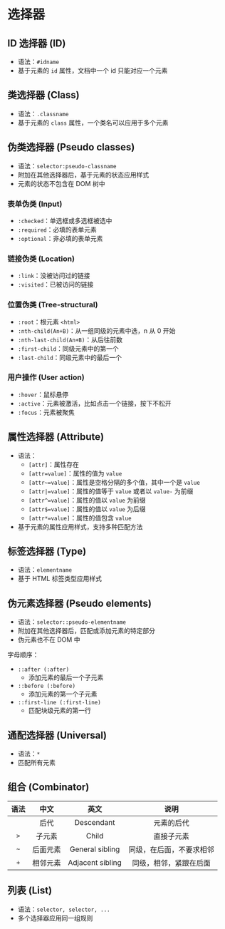 # 选择器

## ID 选择器 (ID)

- 语法：`#idname`
- 基于元素的 `id` 属性，文档中一个 id 只能对应一个元素

## 类选择器 (Class)

- 语法：`.classname`
- 基于元素的 `class` 属性，一个类名可以应用于多个元素

## 伪类选择器 (Pseudo classes)

- 语法：`selector:pseudo-classname`
- 附加在其他选择器后，基于元素的状态应用样式
- 元素的状态不包含在 DOM 树中

### 表单伪类 (Input)

- `:checked`：单选框或多选框被选中
- `:required`：必填的表单元素
- `:optional`：非必填的表单元素

### 链接伪类 (Location)

- `:link`：没被访问过的链接
- `:visited`：已被访问的链接

### 位置伪类 (Tree-structural)

- `:root`：根元素 `<html>`
- `:nth-child(An+B)`：从一组同级的元素中选，n 从 0 开始
- `:nth-last-child(An+B)`：从后往前数
- `:first-child`：同级元素中的第一个
- `:last-child`：同级元素中的最后一个

### 用户操作 (User action)

- `:hover`：鼠标悬停
- `:active`：元素被激活，比如点击一个链接，按下不松开
- `:focus`：元素被聚焦

## 属性选择器 (Attribute)

- 语法：
  - `[attr]`：属性存在
  - `[attr=value]`：属性的值为 `value`
  - `[attr~=value]`：属性是空格分隔的多个值，其中一个是 `value`
  - `[attr|=value]`：属性的值等于 `value` 或者以 `value-` 为前缀
  - `[attr^=value]`：属性的值以 `value` 为前缀
  - `[attr$=value]`：属性的值以 `value` 为后缀
  - `[attr*=value]`：属性的值包含 `value`
- 基于元素的属性应用样式，支持多种匹配方法

## 标签选择器 (Type)

- 语法：`elementname`
- 基于 HTML 标签类型应用样式

## 伪元素选择器 (Pseudo elements)

- 语法：`selector::pseudo-elementname`
- 附加在其他选择器后，匹配或添加元素的特定部分
- 伪元素也不在 DOM 中

字母顺序：

- `::after (:after)`
  - 添加元素的最后一个子元素
- `::before (:before)`
  - 添加元素的第一个子元素
- `::first-line (:first-line)`
  - 匹配块级元素的第一行

## 通配选择器 (Universal)

- 语法：`*`
- 匹配所有元素

## 组合 (Combinator)

| 语法 |   中文   |       英文       |           说明           |
| :--: | :------: | :--------------: | :----------------------: |
| ` `  |   后代   |    Descendant    |        元素的后代        |
| `>`  |  子元素  |      Child       |        直接子元素        |
| `~`  | 后面元素 | General sibling  | 同级，在后面，不要求相邻 |
| `+`  | 相邻元素 | Adjacent sibling |  同级，相邻，紧跟在后面  |

## 列表 (List)

- 语法：`selector, selector, ...`
- 多个选择器应用同一组规则
